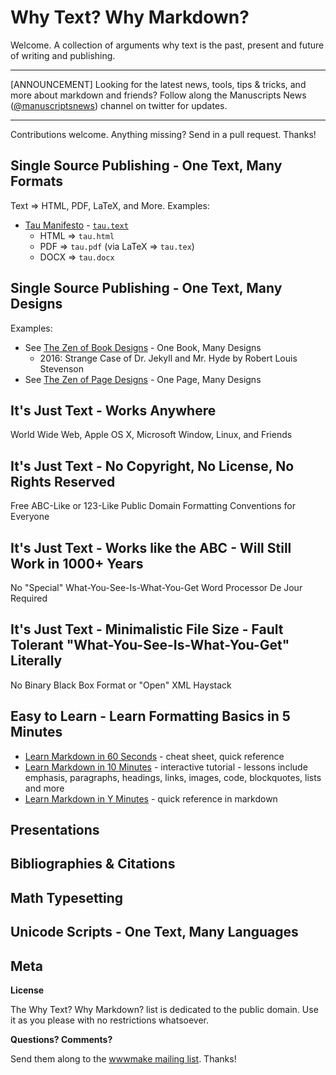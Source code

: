 # Why Text? Why Markdown? 

Welcome. A collection of arguments why text is the past, present and future
of writing and publishing.


---

[ANNOUNCEMENT] Looking for the latest news, tools, tips & tricks, and more
about markdown and friends?
Follow along the Manuscripts News ([@manuscriptsnews](https://twitter.com/manuscriptsnews)) channel on twitter for updates.

---


Contributions welcome. Anything missing? Send in a pull request. Thanks! 

## Single Source Publishing - One Text, Many Formats

Text => HTML, PDF, LaTeX, and More. Examples:

- [Tau Manifesto](http://tauday.com/tau-manifesto) - [`tau.text`](samples/tau.text)
  - HTML => `tau.html`
  - PDF  => `tau.pdf` (via LaTeX => `tau.tex`)
  - DOCX => `tau.docx`

## Single Source Publishing - One Text, Many Designs

Examples:

- See [The Zen of Book Designs](https://github.com/bookdesigns) - One Book, Many Designs 
  - 2016: Strange Case of Dr. Jekyll and Mr. Hyde by Robert Louis Stevenson
- See [The Zen of Page Designs](https://github.com/pagedesigns) - One Page, Many Designs



## It's Just Text - Works Anywhere 

World Wide Web, Apple OS X, Microsoft Window, Linux, and Friends


## It's Just Text - No Copyright, No License, No Rights Reserved

Free ABC-Like or 123-Like Public Domain Formatting Conventions for Everyone


## It's Just Text - Works like the ABC - Will Still Work in 1000+ Years 

No "Special" What-You-See-Is-What-You-Get Word Processor De Jour Required 

## It's Just Text - Minimalistic File Size - Fault Tolerant "What-You-See-Is-What-You-Get" Literally 

No Binary Black Box Format or "Open" XML Haystack


## Easy to Learn - Learn Formatting Basics in 5 Minutes

- [Learn Markdown in 60 Seconds](http://commonmark.org/help) - cheat sheet, quick reference
- [Learn Markdown in 10 Minutes](http://commonmark.org/help/tutorial) - interactive tutorial - lessons include emphasis, paragraphs, headings, links, images, code, blockquotes, lists and more
- [Learn Markdown in Y Minutes](https://learnxinyminutes.com/docs/markdown) - quick reference in markdown


## Presentations



## Bibliographies & Citations


## Math Typesetting


## Unicode Scripts - One Text, Many Languages





## Meta

**License**

The Why Text? Why Markdown? list is dedicated to the public domain. Use it as you please with no restrictions whatsoever.

**Questions? Comments?**

Send them along to the [wwwmake mailing list](http://groups.google.com/group/wwwmake). Thanks!



